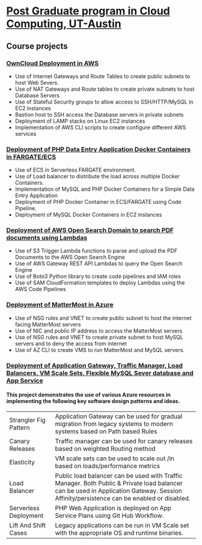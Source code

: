 # [Post Graduate program in Cloud Computing, UT-Austin](http://www.mccombs.utexas.edu/execed/for-individuals/certificates/great-learning/#d.en.30507)
##  Course projects 

###  [OwnCloud Deployment in AWS](https://github.com/blue-hills/cloud-computing/tree/main/aws-owncloud-deployment)
* Use of Internet Gateways and Route Tables to create public subnets to host Web Severs.
* Use of NAT Gateways and Route tables to create private subnets to host Database Servers
* Use of Stateful Security groups to allow  access to SSH/HTTP/MySQL in EC2 instances
* Bastion host to SSH access the Database servers in private subnets
* Deployment of LAMP stacks on Linux EC2 instances
* Implementation of AWS CLI scripts to create configure different AWS services

### [Deployment of PHP Data Entry Application Docker Containers in FARGATE/ECS](https://github.com/blue-hills/cloud-computing/tree/main/aws-ecs-fargate-containers)

* Use of ECS in Serverless FARGATE environment.
* Use of Load balancer to distribute the load across multiple Docker Containers.
* Implementation of MySQL and PHP Docker Containers for a Simple Data Entry Application
* Deployment of PHP Docker Container in ECS/FARGATE using Code Pipeline.
* Deployment of MySQL Docker Containers in EC2 instances  

### [Deployment of AWS Open Search Domain to search PDF documents using Lambdas](https://github.com/blue-hills/cloud-computing/tree/main/aws-opensearch-lambdas)
* Use of S3 Trigger Lambda functions to parse and upload the PDF Documents to the AWS Open Search Engine 
* Use of AWS Gateway REST API Lambdas to query the Open Search Engine
* Use of Boto3 Python library to create code pipelines and IAM roles 
* Use of SAM CloudFormation templates to deploy Lambdas using the AWS Code Pipelines
  
###  [Deployment of MatterMost in Azure](https://github.com/blue-hills/cloud-computing/tree/main/az-mattermost-deployment)
* Use of NSG rules and VNET to create public subnet to host the internet facing MatterMost servers
* Use of NIC and public IP address to access the MatterMost servers 
* Use of NSG rules and VNET to create private subnet to host MySQL servers and to deny the access from internet
* Use of AZ CLI to create VMS to run MatterMost and MySQL servers.

### [Deployment of Application Gateway, Traffic Manager, Load Balancers, VM Scale Sets, Flexible MySQL Sever database and App Service](https://github.com/blue-hills/cloud-computing/tree/main/az-appgw-tm-vmss-loadbal-appsvc)

#### This project demonstrates the use of various Azure resources in implementing the following key software design patterns and ideas.

|   |   |
|---|---|
|Strangler Fig Pattern |Application Gateway can be used for gradual migration from legacy systems to modern systems based on Path based Rules|
|Canary Releases|Traffic manager can be used for canary releases based on weighted Routing method|
|Elasticity|VM scale sets can be used to scale out /in based on loads/performance metrics|
|Load Balancer|Public load balancer can be used with Traffic Manager. Both Public & Private load balancer can be used in Application Gateway. Session Affinity/persistence can be enabled or disabled.|
|Serverless Deployment|PHP Web Application is deployed on App Service Plans using Git Hub Workflow.|
|Lift And Shift Cases|Legacy applications can be run in VM Scale set with the appropriate OS and runtime binaries.|
